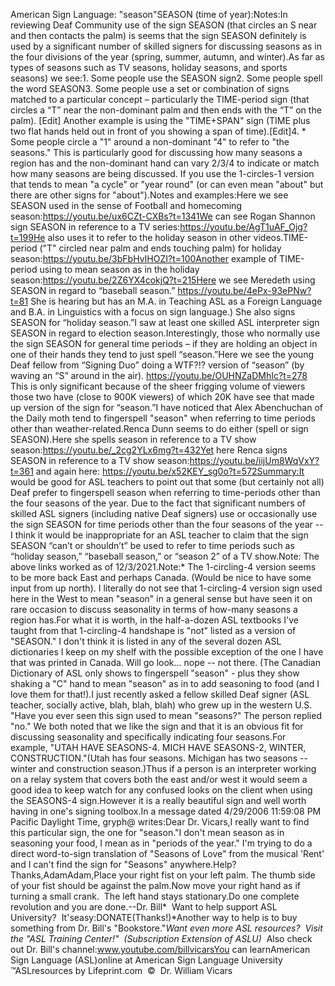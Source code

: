 American Sign Language: "season"SEASON (time of year):Notes:In reviewing Deaf Community use of the sign SEASON (that circles an S near 
and then contacts the palm) is seems that the sign SEASON definitely is used by 
a significant number of skilled signers for discussing seasons as in the four 
divisions of the year (spring, summer, autumn, and winter).As far as types of seasons such as TV seasons, holiday seasons, and sports 
seasons) we see:1. Some people use the SEASON sign2. Some people spell the word SEASON3. Some people use a set or combination of signs matched to a particular concept 
– particularly the TIME-period sign (that circles a “T” near the non-dominant 
palm and then ends with the “T” on the palm). [Edit] Another example is using 
the "TIME+SPAN" sign (TIME plus two flat hands held out in front of you showing 
a span of time).[Edit]4. * Some people circle a "1" around a non-dominant "4" to refer to "the 
seasons." This is particularly good for discussing how many seasons a region has 
and the non-dominant hand can vary 2/3/4 to indicate or match how many seasons 
are being discussed. If you use the 1-circles-1 version that tends to mean "a 
cycle" or "year round" (or can even mean "about" but there are other signs for 
"about").Notes and examples:Here we see SEASON used in the sense of Football and homecoming season:https://youtu.be/ux6CZt-CXBs?t=1341We can see Rogan Shannon sign SEASON in reference to a TV series:https://youtu.be/AgT1uAF_Ojg?t=199He also uses it to refer to the holiday season in other videos.TIME-period ("T" circled near palm and ends touching palm) for holiday season:https://youtu.be/3bFbHvIHOZI?t=100Another example of TIME-period using to mean season as in the holiday season:https://youtu.be/2Z6YX4cokjQ?t=215Here we see Meredeth using SEASON in regard to “baseball season.” https://youtu.be/4ePx-93ePNw?t=81 
She is hearing but has an M.A. in Teaching ASL as a Foreign Language and B.A. in 
Linguistics with a focus on sign language.) She also signs SEASON for “holiday 
season.”I saw at least one skilled ASL interpreter sign SEASON in regard to election 
season.Interestingly, those who normally use the sign SEASON for general time periods – 
if they are holding an object in one of their hands they tend to just spell 
“season.”Here we see the young Deaf fellow from “Signing Duo” doing a WTF?!? version of 
“season” (by waving an “S” around in the air). https://youtu.be/OUHNZaDMhIc?t=278 
This is only significant because of the sheer frigging volume of viewers those 
two have (close to 900K viewers) of which 20K have see that made up version of 
the sign for “season.”I have noticed that Alex Abenchuchan of the Daily moth tend to fingerspell 
"season" when referring to time periods other than weather-related.Renca Dunn seems to do either (spell or sign SEASON).Here she spells season in reference to a TV show season:https://youtu.be/_2cg2YLx6mg?t=432Yet here Renca signs SEASON in reference to a TV show season:https://youtu.be/iijUm8WqVxY?t=361 and again here: https://youtu.be/x52KEY_sg0o?t=572Summary:It would be good for ASL teachers to point out that some (but certainly not all) 
Deaf prefer to fingerspell season when referring to time-periods other than the 
four seasons of the year. Due to the fact that significant numbers of skilled 
ASL signers (including native Deaf signers) use or occasionally use the sign 
SEASON for time periods other than the four seasons of the year -- I think it 
would be inappropriate for an ASL teacher to claim that the sign SEASON “can’t 
or shouldn’t” be used to refer to time periods such as “holiday season,” 
“baseball season,” or “season 2” of a TV show.Note: The above links worked as of 12/3/2021.Note:* The 1-circling-4 version seems to be more back East and perhaps Canada. 
(Would be nice to have some input from up north). I literally do not see that 
1-circling-4 version sign used here in the West to mean "season" in a general 
sense but have seen it on rare occasion to discuss seasonality in terms of 
how-many seasons a region has.For what it is worth, in the half-a-dozen ASL textbooks I've taught from that 
1-circling-4 handshape is "not" listed as a version of "SEASON." I don't think 
it is listed in any of the several dozen ASL dictionaries I keep on my shelf 
with the possible exception of the one I have that was printed in Canada. Will 
go look... nope -- not there. (The Canadian Dictionary of ASL only shows to 
fingerspell "season" - plus they show shaking a "C" hand to mean "season" as in 
to add seasoning to food (and I love them for that!).I just recently asked a fellow skilled Deaf signer (ASL teacher, socially 
active, blah, blah, blah) who grew up in the western U.S. "Have you ever seen 
this sign used to mean "seasons?" The person replied "no." We both noted that we 
like the sign and that it is an obvious fit for discussing seasonality and 
specifically indicating four seasons.For example, "UTAH HAVE SEASONS-4. MICH HAVE SEASONS-2, WINTER, CONSTRUCTION."(Utah has four seasons. Michigan has two seasons -- winter and construction 
season.)Thus if a person is an interpreter working on a relay system that covers both 
the east and/or west it would seem a good idea to keep watch for any confused 
looks on the client when using the SEASONS-4 sign.However it is a really beautiful sign and well worth having in one's signing 
toolbox.In a message dated 4/29/2006 11:59:08 PM Pacific Daylight Time, 
			gryph@ writes:Dear Dr. Vicars,I really want to find this particular sign, the one for "season."I
			don't mean season as in seasoning your food, I mean as in "periods 
			of 
			the year." I'm trying to do a direct word-to-sign translation of 
			"Seasons of Love" from the musical 'Rent' and I can't find the sign 
			for 
			"Seasons" anywhere.Help?Thanks,AdamAdam,Place your right fist on your left palm. The thumb side of your fist 
		should be against the palm.Now move your right hand as if turning a small crank.  The left hand 
		stays stationary.Do one complete revolution and you are done.--Dr. Bill* 
Want to help support ASL University?  It'seasy:DONATE(Thanks!)*Another way to help is to buy something from Dr. Bill's "Bookstore."*Want even more ASL resources?  Visit the "ASL Training Center!"  (Subscription 
Extension of ASLU)*  Also check out Dr. Bill's channel:www.youtube.com/billvicarsYou can learnAmerican Sign Language (ASL)online at American Sign Language University ™ASLresources by Lifeprint.com  ©  Dr. William Vicars